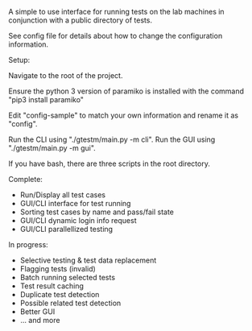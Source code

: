 A simple to use interface for running tests on the lab machines in conjunction with a public directory of tests.

See config file for details about how to change the configuration information.

Setup:

Navigate to the root of the project.

Ensure the python 3 version of paramiko is installed with the command "pip3 install paramiko"

Edit "config-sample" to match your own information and rename it as "config".

Run the CLI using "./gtestm/main.py -m cli".
Run the GUI using "./gtestm/main.py -m gui".

If you have bash, there are three scripts in the root directory.

Complete:
- Run/Display all test cases
- GUI/CLI interface for test running
- Sorting test cases by name and pass/fail state
- GUI/CLI dynamic login info request
- GUI/CLI parallellized testing

In progress:
- Selective testing & test data replacement
- Flagging tests (invalid)
- Batch running selected tests
- Test result caching
- Duplicate test detection
- Possible related test detection
- Better GUI
- ... and more
